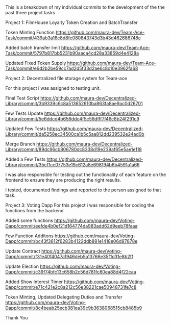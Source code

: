 #
This is a breakdown of my individual commits to the development of the the past three project tasks

Project 1: FilmHouse Loyalty Token Creation and BatchTransfer

Token Minting Function
https://github.com/maura-dev/Team-Ace-Task/commit/439ab3a18c8d8fe080843743d3b43d462686748c

Added batch transfer limit
https://github.com/maura-dev/Team-Ace-Task/commit/5797b817bb5231b90aaca4cd28a33859d4e4128a

Updated Fixed Token Supply
https://github.com/maura-dev/Team-Ace-Task/commit/e6d2b2be59cc7ad2d5f33d2ae6c8c10e3962fa68



Project 2: Decentralized file storage system for Team-ace

For this project i was assigned to testing unit.

Final Test Script
https://github.com/maura-dev/Decentralized-Library/commit/3b9339c6c8a513652610ba863fa8ae9ac0d26701

Few Tests Update
https://github.com/maura-dev/Decentralized-Library/commit/5e6ddcd4b656ddc4f5c56dfff7f46c8b24f291c9

Updated Few Tests
https://github.com/maura-dev/Decentralized-Library/commit/da5258ec34500ca1b5c5aa812dd239532e24ad0b

Merge Branch
https://github.com/maura-dev/Decentralized-Library/commit/89dc96cb806780dc8338d19e239af65e5ae1e118

Added a Few Tests
https://github.com/maura-dev/Decentralized-Library/commit/35cf1cc07753e19c612a8e698194b6b4591a1a66

I was also responsible for testing out the functionality of each feature on the frontend to ensure they are producing the right results.

I tested, documented findings and reported to the person assigned to that task.


Project 3: Voting Dapp
For this project i was responsible for coding the functions from the backend

Added some functions
https://github.com/maura-dev/Voting-Dapp/commit/eefde4b0ef21d164774da983add62d9eeb78faaa

Few Function Additons
https://github.com/maura-dev/Voting-Dapp/commit/bc43f3612f6283b4122ddb881e1418e06d87878e

Update Contract
https://github.com/maura-dev/Voting-Dapp/commit/f31e40f4047a1946deb5a13766e35f1d31e8b2ff

Update Election
https://github.com/maura-dev/Voting-Dapp/commit/c39f74bfc13c658b2c56d781fc80ea88d4f22caa

Added Show Interest Timer
https://github.com/maura-dev/Voting-Dapp/commit/e71c421e2c8a212c56e38221cae50948731fe7c8

Token Minting, Updated Delegating Duties and Transfer
https://github.com/maura-dev/Voting-Dapp/commit/8c4beab25ecb381ea39c9b3638068515cb8485b9

Thank You




